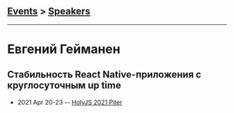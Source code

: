 ## [Events](../README.md) > [Speakers](../speakers.md)
---

# Евгений Гейманен

## Стабильность React Native-приложения с круглосуточным up time
- 2021 Apr 20-23 -- [HolyJS 2021 Piter](https://youtu.be/LnaujuIBmmg)    
